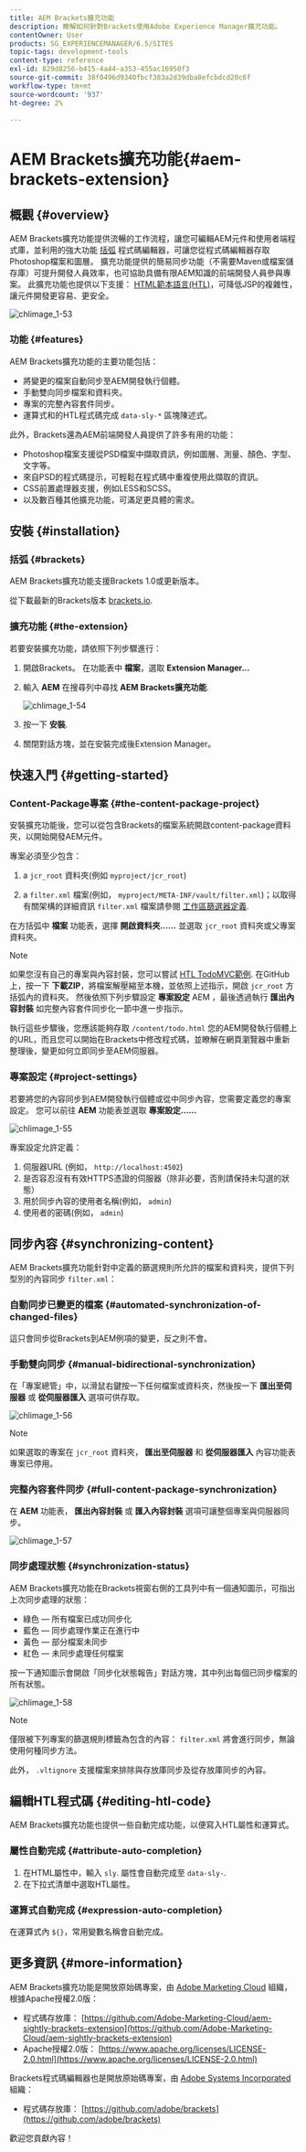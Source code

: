 ```yaml
---
title: AEM Brackets擴充功能
description: 瞭解如何針對Brackets使用Adobe Experience Manager擴充功能。
contentOwner: User
products: SG_EXPERIENCEMANAGER/6.5/SITES
topic-tags: development-tools
content-type: reference
exl-id: 829d8256-b415-4a44-a353-455ac16950f3
source-git-commit: 38f0496d9340fbcf383a2d39dba8efcbdcd20c6f
workflow-type: tm+mt
source-wordcount: '937'
ht-degree: 2%

---
```


# AEM Brackets擴充功能{#aem-brackets-extension}

## 概觀 {#overview}

AEM Brackets擴充功能提供流暢的工作流程，讓您可編輯AEM元件和使用者端程式庫，並利用的強大功能 [括弧](https://brackets.io/) 程式碼編輯器，可讓您從程式碼編輯器存取Photoshop檔案和圖層。 擴充功能提供的簡易同步功能（不需要Maven或檔案儲存庫）可提升開發人員效率，也可協助具備有限AEM知識的前端開發人員參與專案。 此擴充功能也提供以下支援： [HTML範本語言(HTL)](https://experienceleague.adobe.com/docs/experience-manager-htl/content/overview.html)，可降低JSP的複雜性，讓元件開發更容易、更安全。

![chlimage_1-53](assets/chlimage_1-53a.png)

### 功能 {#features}

AEM Brackets擴充功能的主要功能包括：

* 將變更的檔案自動同步至AEM開發執行個體。
* 手動雙向同步檔案和資料夾。
* 專案的完整內容套件同步。
* 運算式和的HTL程式碼完成 `data-sly-*` 區塊陳述式。

此外，Brackets還為AEM前端開發人員提供了許多有用的功能：

* Photoshop檔案支援從PSD檔案中擷取資訊，例如圖層、測量、顏色、字型、文字等。
* 來自PSD的程式碼提示，可輕鬆在程式碼中重複使用此擷取的資訊。
* CSS前置處理器支援，例如LESS和SCSS。
* 以及數百種其他擴充功能，可滿足更具體的需求。

## 安裝 {#installation}

### 括弧 {#brackets}

AEM Brackets擴充功能支援Brackets 1.0或更新版本。

從下載最新的Brackets版本 [brackets.io](https://brackets.io/).

### 擴充功能 {#the-extension}

若要安裝擴充功能，請依照下列步驟進行：

1. 開啟Brackets。 在功能表中 **檔案**，選取 **Extension Manager...**
1. 輸入 **AEM** 在搜尋列中尋找 **AEM Brackets擴充功能**.

   ![chlimage_1-54](assets/chlimage_1-54a.png)

1. 按一下 **安裝**.
1. 關閉對話方塊，並在安裝完成後Extension Manager。

## 快速入門 {#getting-started}

### Content-Package專案 {#the-content-package-project}

安裝擴充功能後，您可以從包含Brackets的檔案系統開啟content-package資料夾，以開始開發AEM元件。

專案必須至少包含：

1. a `jcr_root` 資料夾(例如 `myproject/jcr_root`)

1. a `filter.xml` 檔案(例如， `myproject/META-INF/vault/filter.xml`)；以取得有關架構的詳細資訊 `filter.xml` 檔案請參閱 [工作區篩選器定義](https://jackrabbit.apache.org/filevault/filter.html).

在方括弧中 **檔案** 功能表，選擇 **開啟資料夾……** 並選取 `jcr_root` 資料夾或父專案資料夾。

>[!NOTE]
>
>如果您沒有自己的專案與內容封裝，您可以嘗試 [HTL TodoMVC範例](https://github.com/Adobe-Marketing-Cloud/aem-sightly-sample-todomvc). 在GitHub上，按一下 **下載ZIP**，將檔案解壓縮至本機，並依照上述指示，開啟 `jcr_root` 方括弧內的資料夾。 然後依照下列步驟設定 **專案設定** AEM ，最後透過執行 **匯出內容封裝** 如完整內容套件同步化一節中進一步指示。
>
>執行這些步驟後，您應該能夠存取 `/content/todo.html` 您的AEM開發執行個體上的URL，而且您可以開始在Brackets中修改程式碼，並瞭解在網頁瀏覽器中重新整理後，變更如何立即同步至AEM伺服器。

### 專案設定 {#project-settings}

若要將您的內容同步到AEM開發執行個體或從中同步內容，您需要定義您的專案設定。 您可以前往 **AEM** 功能表並選取 **專案設定……**

![chlimage_1-55](assets/chlimage_1-55a.png)

專案設定允許定義：

1. 伺服器URL (例如， `http://localhost:4502`)
1. 是否容忍沒有有效HTTPS憑證的伺服器（除非必要，否則請保持未勾選的狀態）
1. 用於同步內容的使用者名稱(例如， `admin`)
1. 使用者的密碼(例如， `admin`)

## 同步內容 {#synchronizing-content}

AEM Brackets擴充功能針對中定義的篩選規則所允許的檔案和資料夾，提供下列型別的內容同步 `filter.xml`：

### 自動同步已變更的檔案 {#automated-synchronization-of-changed-files}

這只會同步從Brackets到AEM例項的變更，反之則不會。

### 手動雙向同步 {#manual-bidirectional-synchronization}

在「專案總管」中，以滑鼠右鍵按一下任何檔案或資料夾，然後按一下 **匯出至伺服器** 或 **從伺服器匯入** 選項可供存取。

![chlimage_1-56](assets/chlimage_1-56a.png)

>[!NOTE]
>
>如果選取的專案在 `jcr_root` 資料夾， **匯出至伺服器** 和 **從伺服器匯入** 內容功能表專案已停用。

### 完整內容套件同步 {#full-content-package-synchronization}

在 **AEM** 功能表， **匯出內容封裝** 或 **匯入內容封裝** 選項可讓整個專案與伺服器同步。

![chlimage_1-57](assets/chlimage_1-57a.png)

### 同步處理狀態 {#synchronization-status}

AEM Brackets擴充功能在Brackets視窗右側的工具列中有一個通知圖示，可指出上次同步處理的狀態：

* 綠色 — 所有檔案已成功同步化
* 藍色 — 同步處理作業正在進行中
* 黃色 — 部分檔案未同步
* 紅色 — 未同步處理任何檔案

按一下通知圖示會開啟「同步化狀態報告」對話方塊，其中列出每個已同步檔案的所有狀態。

![chlimage_1-58](assets/chlimage_1-58a.png)

>[!NOTE]
>
>僅限被下列專案的篩選規則標籤為包含的內容： `filter.xml` 將會進行同步，無論使用何種同步方法。
>
>此外， `.vltignore` 支援檔案來排除與存放庫同步及從存放庫同步的內容。

## 編輯HTL程式碼 {#editing-htl-code}

AEM Brackets擴充功能也提供一些自動完成功能，以便寫入HTL屬性和運算式。

### 屬性自動完成 {#attribute-auto-completion}

1. 在HTML屬性中，輸入 `sly`. 屬性會自動完成至 `data-sly-`.
1. 在下拉式清單中選取HTL屬性。

### 運算式自動完成 {#expression-auto-completion}

在運算式內 `${}`，常用變數名稱會自動完成。

## 更多資訊 {#more-information}

AEM Brackets擴充功能是開放原始碼專案，由 [Adobe Marketing Cloud](https://github.com/Adobe-Marketing-Cloud) 組織，根據Apache授權2.0版：

* 程式碼存放庫： [https://github.com/Adobe-Marketing-Cloud/aem-sightly-brackets-extension](https://github.com/Adobe-Marketing-Cloud/aem-sightly-brackets-extension)
* Apache授權2.0版： [https://www.apache.org/licenses/LICENSE-2.0.html](https://www.apache.org/licenses/LICENSE-2.0.html)

Brackets程式碼編輯器也是開放原始碼專案，由 [Adobe Systems Incorporated](https://github.com/adobe) 組織：

* 程式碼存放庫： [https://github.com/adobe/brackets](https://github.com/adobe/brackets)

歡迎您貢獻內容！
